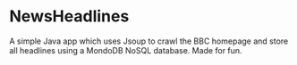 # NewsHeadlines
A simple Java app which uses Jsoup to crawl the BBC homepage and store all headlines using a MondoDB NoSQL database. Made for fun.
